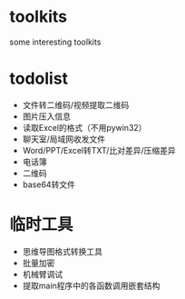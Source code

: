 # toolkits
some interesting toolkits

# todolist
- 文件转二维码/视频提取二维码
- 图片压入信息
- 读取Excel的格式（不用pywin32）
- 聊天室/局域网收发文件
- Word/PPT/Excel转TXT/比对差异/压缩差异
- 电话簿
- 二维码
- base64转文件

# 临时工具
- 思维导图格式转换工具
- 批量加密
- 机械臂调试
- 提取main程序中的各函数调用嵌套结构
